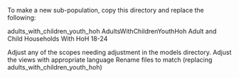 To make a new sub-population, copy this directory and replace the following:

adults_with_children_youth_hoh
AdultsWithChildrenYouthHoh
Adult and Child Households With HoH 18-24

Adjust any of the scopes needing adjustment in the models directory.
Adjust the views with appropriate language
Rename files to match (replacing adults_with_children_youth_hoh)